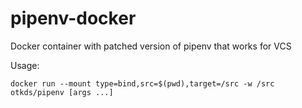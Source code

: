 # pipenv-docker

Docker container with patched version of pipenv that works for VCS

Usage:

    docker run --mount type=bind,src=$(pwd),target=/src -w /src otkds/pipenv [args ...]
